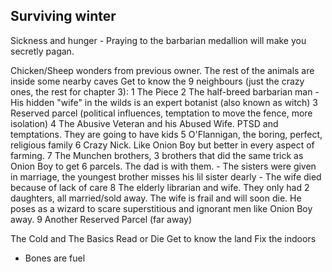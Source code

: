 Surviving winter
----------------

Sickness and hunger
	- Praying to the barbarian medallion will make you secretly pagan.


Chicken/Sheep wonders from previous owner. The rest of the animals are inside some nearby caves
Get to know the 9 neighbours (just the crazy ones, the rest for chapter 3):
	1 The Piece
	2 The half-breed barbarian man
		- His hidden "wife" in the wilds is an expert botanist (also known as witch)
	3 Reserved parcel (political influences, temptation to move the fence, more isolation)
	4 The Abusive Veteran and his Abused Wife. PTSD and temptations. They are going to have kids
	5 O'Flannigan, the boring, perfect, religious family
	6 Crazy Nick. Like Onion Boy but better in every aspect of farming.
	7 The Munchen brothers, 3 brothers that did the same trick as Onion Boy to get 6 parcels. The dad is with them. 
		- The sisters were given in marriage, the youngest brother misses his lil sister dearly
		- The wife died because of lack of care
	8 The elderly librarian and wife. They only had 2 daughters, all married/sold away. The wife is frail and will soon die. He poses as a wizard to scare superstitious and ignorant men like Onion Boy away.
	9 Another Reserved Parcel (far away)

The Cold and The Basics
Read or Die
Get to know the land
Fix the indoors



- Bones are fuel